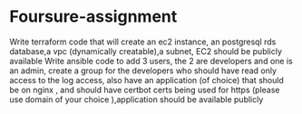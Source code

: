 # Foursure-assignment
Write terraform code that will create an ec2 instance, an postgresql rds database,a vpc (dynamically creatable),a subnet, EC2 should be publicly available
Write ansible code to add 3 users, the 2 are developers and one is an admin, create a group for the developers who should have read only access to the log access, also have an application (of choice) that should be on nginx , and should have certbot certs being used for https (please use domain of your choice ),application should be available publicly
